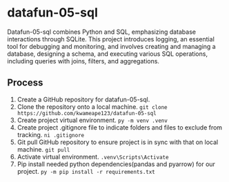 # datafun-05-sql

Datafun-05-sql combines Python and SQL, emphasizing database interactions through SQLite. This project introduces logging, an essential tool for debugging and monitoring, and involves creating and managing a database, designing a schema, and executing various SQL operations, including queries with joins, filters, and aggregations.

## Process

1. Create a GitHub repository for datafun-05-sql.
2. Clone the repository onto a local machine.
```git clone https://github.com/kwameape123/datafun-05-sql```
3. Create project virtual environment.
```py -m venv .venv```
4. Create project .gitignore file to indicate folders and files to exclude from tracking.
```ni .gitignore```
5. Git pull GitHub repository to ensure project is in sync with that on local machine.
```git pull```
6. Activate virtual environment.
```.venv\Scripts\Activate```
7. Pip install needed python dependencies(pandas and pyarrow) for our project.
```py -m pip install -r requirements.txt```